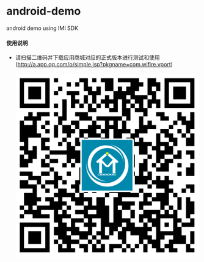 # android-demo
android demo using IMI SDK

#### 使用说明

- 请扫描二维码并下载应用商城对应的正式版本进行测试和使用  
  (http://a.app.qq.com/o/simple.jsp?pkgname=com.wifire.vport)  
  <img src="https://github.com/imiapp/imi/blob/master/download_QR.png" width="660" />
